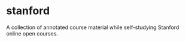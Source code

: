 # stanford
A collection of annotated course material while self-studying Stanford online open courses.
